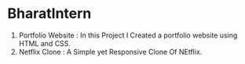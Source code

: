 # BharatIntern
1. Portfolio Website :
In this Project I Created a portfolio website using HTML and
CSS.
2. Netflix Clone : A Simple yet Responsive Clone Of NEtflix.
